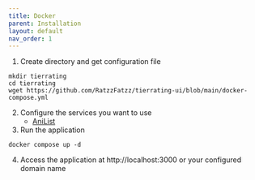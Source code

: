```yaml
---
title: Docker
parent: Installation
layout: default
nav_order: 1
---
```


1. Create directory and get configuration file
```shell
mkdir tierrating
cd tierrating
wget https://github.com/RatzzFatzz/tierrating-ui/blob/main/docker-compose.yml
```
2. Configure the services you want to use 
   * [AniList](https://docs.tierrating.de/docs/installation/providers/anilist)
4. Run the application
```shell
docker compose up -d
```
4. Access the application at http://localhost:3000 or your configured domain name
